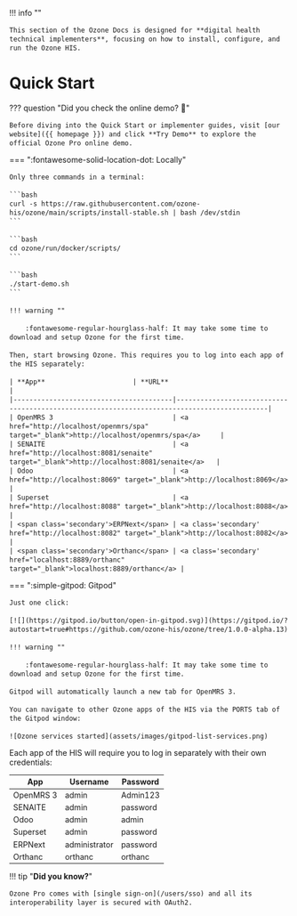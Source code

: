!!! info ""

    This section of the Ozone Docs is designed for **digital health technical implementers**, focusing on how to install, configure, and run the Ozone HIS.

# Quick Start

??? question "Did you check the online demo? :thinking:"

    Before diving into the Quick Start or implementer guides, visit [our website]({{ homepage }}) and click **Try Demo** to explore the official Ozone Pro online demo.

=== ":fontawesome-solid-location-dot: Locally"

    Only three commands in a terminal:

    ```bash
    curl -s https://raw.githubusercontent.com/ozone-his/ozone/main/scripts/install-stable.sh | bash /dev/stdin
    ```

    ```bash
    cd ozone/run/docker/scripts/
    ```

    ```bash
    ./start-demo.sh
    ```

    !!! warning ""

        :fontawesome-regular-hourglass-half: It may take some time to download and setup Ozone for the first time.

    Then, start browsing Ozone. This requires you to log into each app of the HIS separately:

    | **App**                      | **URL**                                                                                     |
    |----------------------------------------|---------------------------------------------------------------------------------------------|
    | OpenMRS 3                              | <a href="http://localhost/openmrs/spa" target="_blank">http://localhost/openmrs/spa</a>     |
    | SENAITE                                | <a href="http://localhost:8081/senaite" target="_blank">http://localhost:8081/senaite</a>   |
    | Odoo                                   | <a href="http://localhost:8069" target="_blank">http://localhost:8069</a>                   |
    | Superset                               | <a href="http://localhost:8088" target="_blank">http://localhost:8088</a>                   |
    | <span class='secondary'>ERPNext</span> | <a class='secondary' href="http://localhost:8082" target="_blank">http://localhost:8082</a> |
    | <span class='secondary'>Orthanc</span> | <a class='secondary' href="localhost:8889/orthanc" target="_blank">localhost:8889/orthanc</a> |

=== ":simple-gitpod: Gitpod"

    Just one click:
    
    [![](https://gitpod.io/button/open-in-gitpod.svg)](https://gitpod.io/?autostart=true#https://github.com/ozone-his/ozone/tree/1.0.0-alpha.13)

    !!! warning ""

        :fontawesome-regular-hourglass-half: It may take some time to download and setup Ozone for the first time.

    Gitpod will automatically launch a new tab for OpenMRS 3.

    You can navigate to other Ozone apps of the HIS via the PORTS tab of the Gitpod window:

    ![Ozone services started](assets/images/gitpod-list-services.png)

Each app of the HIS will require you to log in separately with their own credentials:

| **App**                      | **Username**                                 | **Password**                            |
|----------------------------------------|----------------------------------------------|-----------------------------------------|
| OpenMRS 3                              | admin                                        | Admin123                                |
| SENAITE                                | admin                                        | password                                |
| Odoo                                   | admin                                        | admin                                   |
| Superset                               | admin                                        | password                                |
| <span class='secondary'>ERPNext</span> | <span class='secondary'>administrator</span> | <span class='secondary'>password</span> |
| <span class='secondary'>Orthanc</span> | <span class='secondary'>orthanc</span> | <span class='secondary'>orthanc</span> |

!!! tip "**Did you know?**"

    Ozone Pro comes with [single sign-on](/users/sso) and all its interoperability layer is secured with OAuth2.
